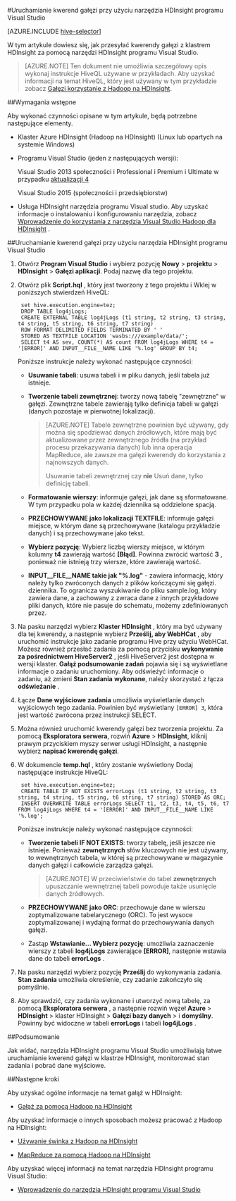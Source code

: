 <properties
   pageTitle="Gałąź kwerendy przy użyciu narzędzia Hadoop programu Visual Studio | Microsoft Azure"
   description="Dowiedz się, jak używać gałęzi z Hadoop w HDInsight za pomocą narzędzia Visual Studio Hadoop."
   services="hdinsight"
   documentationCenter=""
   authors="Blackmist"
   manager="jhubbard"
   editor="cgronlun"
    tags="azure-portal"/>

<tags
   ms.service="hdinsight"
   ms.devlang="na"
   ms.topic="article"
   ms.tgt_pltfrm="na"
   ms.workload="big-data"
   ms.date="09/06/2016"
   ms.author="larryfr"/>

#<a name="run-hive-queries-using-the-hdinsight-tools-for-visual-studio"></a>Uruchamianie kwerend gałęzi przy użyciu narzędzia HDInsight programu Visual Studio

[AZURE.INCLUDE [hive-selector](../../includes/hdinsight-selector-use-hive.md)]

W tym artykule dowiesz się, jak przesyłać kwerendy gałęzi z klastrem HDInsight za pomocą narzędzi HDInsight programu Visual Studio.

> [AZURE.NOTE] Ten dokument nie umożliwia szczegółowy opis wykonaj instrukcje HiveQL używane w przykładach. Aby uzyskać informacji na temat HiveQL, który jest używany w tym przykładzie zobacz [Gałęzi korzystanie z Hadoop na HDInsight](hdinsight-use-hive.md).

##<a id="prereq"></a>Wymagania wstępne

Aby wykonać czynności opisane w tym artykule, będą potrzebne następujące elementy.

* Klaster Azure HDInsight (Hadoop na HDInsight) (Linux lub opartych na systemie Windows)

* Programu Visual Studio (jeden z następujących wersji):

    Visual Studio 2013 społeczności i Professional i Premium i Ultimate w przypadku [aktualizacji 4](https://www.microsoft.com/download/details.aspx?id=44921)

    Visual Studio 2015 (społeczności i przedsiębiorstw)

- Usługa HDInsight narzędzia programu Visual studio. Aby uzyskać informacje o instalowaniu i konfigurowaniu narzędzia, zobacz [Wprowadzenie do korzystania z narzędzia Visual Studio Hadoop dla HDInsight](hdinsight-hadoop-visual-studio-tools-get-started.md) .

##<a id="run"></a>Uruchamianie kwerend gałęzi przy użyciu narzędzia HDInsight programu Visual Studio

1. Otwórz **Program Visual Studio** i wybierz pozycję **Nowy** > **projektu** > **HDInsight** > **Gałęzi aplikacji**. Podaj nazwę dla tego projektu.

2. Otwórz plik **Script.hql** , który jest tworzony z tego projektu i Wklej w poniższych stwierdzeń HiveQL:

        set hive.execution.engine=tez;
        DROP TABLE log4jLogs;
        CREATE EXTERNAL TABLE log4jLogs (t1 string, t2 string, t3 string, t4 string, t5 string, t6 string, t7 string)
        ROW FORMAT DELIMITED FIELDS TERMINATED BY ' '
        STORED AS TEXTFILE LOCATION 'wasbs:///example/data/';
        SELECT t4 AS sev, COUNT(*) AS count FROM log4jLogs WHERE t4 = '[ERROR]' AND INPUT__FILE__NAME LIKE '%.log' GROUP BY t4;

    Poniższe instrukcje należy wykonać następujące czynności:

    * **Usuwanie tabeli**: usuwa tabeli i w pliku danych, jeśli tabela już istnieje.
    * **Tworzenie tabeli zewnętrznej**: tworzy nową tabelę "zewnętrzne" w gałęzi. Zewnętrzne tabele zawierają tylko definicja tabeli w gałęzi (danych pozostaje w pierwotnej lokalizacji).

        > [AZURE.NOTE] Tabele zewnętrzne powinien być używany, gdy można się spodziewać danych źródłowych, które mają być aktualizowane przez zewnętrznego źródła (na przykład procesu przekazywania danych) lub inna operacja MapReduce, ale zawsze ma gałęzi kwerendy do korzystania z najnowszych danych.
        >
        > Usuwanie tabeli zewnętrznej czy **nie** Usuń dane, tylko definicję tabeli.

    * **Formatowanie wierszy**: informuje gałęzi, jak dane są sformatowane. W tym przypadku pola w każdej dziennika są oddzielone spacją.
    * **PRZECHOWYWANE jako lokalizacji TEXTFILE**: informuje gałęzi miejsce, w którym dane są przechowywane (katalogu przykładzie danych) i są przechowywane jako tekst.
    * **Wybierz pozycję**: Wybierz liczbę wierszy miejsce, w którym kolumny **t4** zawierają wartość **[Błąd]**. Powinna zwrócić wartość **3** , ponieważ nie istnieją trzy wiersze, które zawierają wartość.
    * **INPUT__FILE__NAME takie jak "%.log"** - zawiera informację, który należy tylko zwróconych danych z plików kończącymi się gałęzi. dziennika. To ogranicza wyszukiwanie do pliku sample.log, który zawiera dane, a zachowany z zwraca dane z innych przykładowe pliki danych, które nie pasuje do schematu, możemy zdefiniowanych przez.

3. Na pasku narzędzi wybierz **Klaster HDInsight** , który ma być używany dla tej kwerendy, a następnie wybierz **Prześlij, aby WebHCat** , aby uruchomić instrukcje jako zadanie programu Hive przy użyciu WebHCat. Możesz również przesłać zadania za pomocą przycisku __wykonywanie za pośrednictwem HiveServer2__ , jeśli HiveServer2 jest dostępna w wersji klaster. **Gałąź podsumowanie zadań** pojawia się i są wyświetlane informacje o zadaniu uruchomiony. Aby odświeżyć informacje o zadaniu, aż zmieni **Stan zadania** **wykonane**, należy skorzystać z łącza **odświeżanie** .

4. Łącze **Dane wyjściowe zadania** umożliwia wyświetlanie danych wyjściowych tego zadania. Powinien być wyświetlany `[ERROR] 3`, która jest wartość zwrócona przez instrukcji SELECT.

5. Można również uruchomić kwerendy gałęzi bez tworzenia projektu. Za pomocą **Eksploratora serwera**, rozwiń **Azure** > **HDInsight**, kliknij prawym przyciskiem myszy serwer usługi HDInsight, a następnie wybierz **napisać kwerendę gałęzi**.

6. W dokumencie **temp.hql** , który zostanie wyświetlony Dodaj następujące instrukcje HiveQL:

        set hive.execution.engine=tez;
        CREATE TABLE IF NOT EXISTS errorLogs (t1 string, t2 string, t3 string, t4 string, t5 string, t6 string, t7 string) STORED AS ORC;
        INSERT OVERWRITE TABLE errorLogs SELECT t1, t2, t3, t4, t5, t6, t7 FROM log4jLogs WHERE t4 = '[ERROR]' AND INPUT__FILE__NAME LIKE '%.log';

    Poniższe instrukcje należy wykonać następujące czynności:

    * **Tworzenie tabeli IF NOT EXISTS**: tworzy tabelę, jeśli jeszcze nie istnieje. Ponieważ **zewnętrznych** słów kluczowych nie jest używany, to wewnętrznych tabela, w której są przechowywane w magazynie danych gałęzi i całkowicie zarządza gałęzi.

        > [AZURE.NOTE] W przeciwieństwie do tabel **zewnętrznych** upuszczanie wewnętrznej tabeli powoduje także usunięcie danych źródłowych.

    * **PRZECHOWYWANE jako ORC**: przechowuje dane w wierszu zoptymalizowane tabelarycznego (ORC). To jest wysoce zoptymalizowanej i wydajną format do przechowywania danych gałęzi.
    * Zastąp **Wstawianie... Wybierz pozycję**: umożliwia zaznaczenie wierszy z tabeli **log4jLogs** zawierające **[ERROR]**, następnie wstawia dane do tabeli **errorLogs** .

7. Na pasku narzędzi wybierz pozycję **Prześlij** do wykonywania zadania. **Stan zadania** umożliwia określenie, czy zadanie zakończyło się pomyślnie.

8. Aby sprawdzić, czy zadania wykonane i utworzyć nową tabelę, za pomocą **Eksploratora serwera** , a następnie rozwiń węzeł **Azure** > **HDInsight** > klaster HDInsight > **Gałęzi bazy danych** > i **domyślny**. Powinny być widoczne w tabeli **errorLogs** i tabeli **log4jLogs** .

##<a id="summary"></a>Podsumowanie

Jak widać, narzędzia HDInsight programu Visual Studio umożliwiają łatwe uruchamianie kwerend gałęzi w klastrze HDInsight, monitorować stan zadania i pobrać dane wyjściowe.

##<a id="nextsteps"></a>Następne kroki

Aby uzyskać ogólne informacje na temat gałąź w HDInsight:

* [Gałąź za pomocą Hadoop na HDInsight](hdinsight-use-hive.md)

Aby uzyskać informacje o innych sposobach możesz pracować z Hadoop na HDInsight:

* [Używanie świnka z Hadoop na HDInsight](hdinsight-use-pig.md)

* [MapReduce za pomocą Hadoop na HDInsight](hdinsight-use-mapreduce.md)

Aby uzyskać więcej informacji na temat narzędzia HDInsight programu Visual Studio:

* [Wprowadzenie do narzędzia HDInsight programu Visual Studio](../HDInsight/hdinsight-hadoop-visual-studio-tools-get-started.md)


[hdinsight-sdk-documentation]: http://msdnstage.redmond.corp.microsoft.com/library/dn479185.aspx

[azure-purchase-options]: http://azure.microsoft.com/pricing/purchase-options/
[azure-member-offers]: http://azure.microsoft.com/pricing/member-offers/
[azure-free-trial]: http://azure.microsoft.com/pricing/free-trial/

[apache-tez]: http://tez.apache.org
[apache-hive]: http://hive.apache.org/
[apache-log4j]: http://en.wikipedia.org/wiki/Log4j
[hive-on-tez-wiki]: https://cwiki.apache.org/confluence/display/Hive/Hive+on+Tez
[import-to-excel]: http://azure.microsoft.com/documentation/articles/hdinsight-connect-excel-power-query/


[hdinsight-use-oozie]: hdinsight-use-oozie.md
[hdinsight-analyze-flight-data]: hdinsight-analyze-flight-delay-data.md



[hdinsight-storage]: hdinsight-hadoop-use-blob-storage.md

[hdinsight-provision]: hdinsight-provision-clusters.md
[hdinsight-submit-jobs]: hdinsight-submit-hadoop-jobs-programmatically.md
[hdinsight-upload-data]: hdinsight-upload-data.md
[hdinsight-get-started]: hdinsight-hadoop-linux-tutorial-get-started.md

[powershell-here-strings]: http://technet.microsoft.com/library/ee692792.aspx

[image-hdi-hive-powershell]: ./media/hdinsight-use-hive/HDI.HIVE.PowerShell.png
[img-hdi-hive-powershell-output]: ./media/hdinsight-use-hive/HDI.Hive.PowerShell.Output.png
[image-hdi-hive-architecture]: ./media/hdinsight-use-hive/HDI.Hive.Architecture.png
